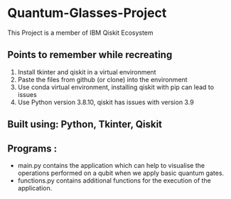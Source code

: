 # Quantum-Glasses-Project


This Project is a member of IBM Qiskit Ecosystem
## Points to remember while recreating
1. Install tkinter and qiskit in a virtual environment
2. Paste the files from github (or clone) into the environment
3. Use conda virtual environment, installing qiskit with pip can lead to issues
4. Use Python version 3.8.10, qiskit has issues with version 3.9

## Built using: Python, Tkinter, Qiskit

## Programs : 
- main.py contains the application which can help to visualise the operations performed on a qubit when we apply basic quantum gates.
- functions.py contains additional functions for the execution of the application.
